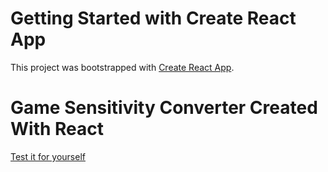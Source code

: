 # Getting Started with Create React App

This project was bootstrapped with [Create React App](https://github.com/facebook/create-react-app).

# Game Sensitivity Converter Created With React

[Test it for yourself](https://siir-gh.github.io/sens-converter)
